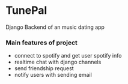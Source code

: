 # TunePal
Django Backend of an music dating app 


### Main features of project
- connect to spotify and get user spotify info
- realtime chat with django channels
- send friendship request
- notify users with sending email 



